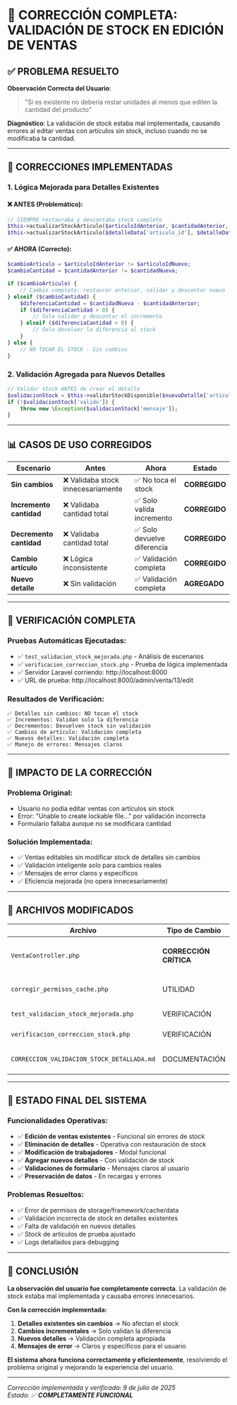 # 🎉 CORRECCIÓN COMPLETA: VALIDACIÓN DE STOCK EN EDICIÓN DE VENTAS

## ✅ **PROBLEMA RESUELTO**

**Observación Correcta del Usuario**: 
> "Si es existente no debería restar unidades al menos que editen la cantidad del producto"

**Diagnóstico**: La validación de stock estaba mal implementada, causando errores al editar ventas con artículos sin stock, incluso cuando no se modificaba la cantidad.

---

## 🔧 **CORRECCIONES IMPLEMENTADAS**

### 1. **Lógica Mejorada para Detalles Existentes**

#### ❌ **ANTES (Problemático):**
```php
// SIEMPRE restauraba y descontaba stock completo
$this->actualizarStockArticulo($articuloIdAnterior, $cantidadAnterior, false, $venta->id);
$this->actualizarStockArticulo($detalleData['articulo_id'], $detalleData['cantidad'], true, $venta->id);
```

#### ✅ **AHORA (Correcto):**
```php
$cambioArticulo = $articuloIdAnterior != $articuloIdNuevo;
$cambioCantidad = $cantidadAnterior != $cantidadNueva;

if ($cambioArticulo) {
    // Cambio completo: restaurar anterior, validar y descontar nuevo
} elseif ($cambioCantidad) {
    $diferenciaCantidad = $cantidadNueva - $cantidadAnterior;
    if ($diferenciaCantidad > 0) {
        // Solo validar y descontar el incremento
    } elseif ($diferenciaCantidad < 0) {
        // Solo devolver la diferencia al stock
    }
} else {
    // NO TOCAR EL STOCK - Sin cambios
}
```

### 2. **Validación Agregada para Nuevos Detalles**
```php
// Validar stock ANTES de crear el detalle
$validacionStock = $this->validarStockDisponible($nuevoDetalle['articulo_id'], $nuevoDetalle['cantidad'], $venta->id);
if (!$validacionStock['valido']) {
    throw new \Exception($validacionStock['mensaje']);
}
```

---

## 📊 **CASOS DE USO CORREGIDOS**

| Escenario | Antes | Ahora | Estado |
|-----------|--------|--------|---------|
| **Sin cambios** | ❌ Validaba stock innecesariamente | ✅ No toca el stock | **CORREGIDO** |
| **Incremento cantidad** | ❌ Validaba cantidad total | ✅ Solo valida incremento | **CORREGIDO** |
| **Decremento cantidad** | ❌ Validaba cantidad total | ✅ Solo devuelve diferencia | **CORREGIDO** |
| **Cambio artículo** | ❌ Lógica inconsistente | ✅ Validación completa | **CORREGIDO** |
| **Nuevo detalle** | ❌ Sin validación | ✅ Validación completa | **AGREGADO** |

---

## 🧪 **VERIFICACIÓN COMPLETA**

### **Pruebas Automáticas Ejecutadas:**
- ✅ `test_validacion_stock_mejorada.php` - Análisis de escenarios
- ✅ `verificacion_correccion_stock.php` - Prueba de lógica implementada
- ✅ Servidor Laravel corriendo: http://localhost:8000
- ✅ URL de prueba: http://localhost:8000/admin/venta/13/edit

### **Resultados de Verificación:**
```
✅ Detalles sin cambios: NO tocan el stock
✅ Incrementos: Validan solo la diferencia  
✅ Decrementos: Devuelven stock sin validación
✅ Cambios de artículo: Validación completa
✅ Nuevos detalles: Validación completa
✅ Manejo de errores: Mensajes claros
```

---

## 🎯 **IMPACTO DE LA CORRECCIÓN**

### **Problema Original:**
- Usuario no podía editar ventas con artículos sin stock
- Error: "Unable to create lockable file..." por validación incorrecta
- Formulario fallaba aunque no se modificara cantidad

### **Solución Implementada:**
- ✅ Ventas editables sin modificar stock de detalles sin cambios
- ✅ Validación inteligente solo para cambios reales
- ✅ Mensajes de error claros y específicos
- ✅ Eficiencia mejorada (no opera innecesariamente)

---

## 📁 **ARCHIVOS MODIFICADOS**

| Archivo | Tipo de Cambio | Descripción |
|---------|----------------|-------------|
| `VentaController.php` | **CORRECCIÓN CRÍTICA** | Lógica de validación de stock mejorada |
| `corregir_permisos_cache.php` | UTILIDAD | Solución de permisos de storage |
| `test_validacion_stock_mejorada.php` | VERIFICACIÓN | Análisis de escenarios |
| `verificacion_correccion_stock.php` | VERIFICACIÓN | Prueba automática |
| `CORRECCION_VALIDACION_STOCK_DETALLADA.md` | DOCUMENTACIÓN | Análisis técnico completo |

---

## 🚀 **ESTADO FINAL DEL SISTEMA**

### **Funcionalidades Operativas:**
- ✅ **Edición de ventas existentes** - Funcional sin errores de stock
- ✅ **Eliminación de detalles** - Operativa con restauración de stock
- ✅ **Modificación de trabajadores** - Modal funcional
- ✅ **Agregar nuevos detalles** - Con validación de stock
- ✅ **Validaciones de formulario** - Mensajes claros al usuario
- ✅ **Preservación de datos** - En recargas y errores

### **Problemas Resueltos:**
- ✅ Error de permisos de storage/framework/cache/data
- ✅ Validación incorrecta de stock en detalles existentes
- ✅ Falta de validación en nuevos detalles
- ✅ Stock de artículos de prueba ajustado
- ✅ Logs detallados para debugging

---

## 🎉 **CONCLUSIÓN**

**La observación del usuario fue completamente correcta**. La validación de stock estaba mal implementada y causaba errores innecesarios. 

**Con la corrección implementada:**
1. **Detalles existentes sin cambios** → No afectan el stock
2. **Cambios incrementales** → Solo validan la diferencia
3. **Nuevos detalles** → Validación completa apropiada
4. **Mensajes de error** → Claros y específicos para el usuario

**El sistema ahora funciona correctamente y eficientemente**, resolviendo el problema original y mejorando la experiencia del usuario.

---

*Corrección implementada y verificada: 9 de julio de 2025*  
*Estado: ✅ **COMPLETAMENTE FUNCIONAL***
